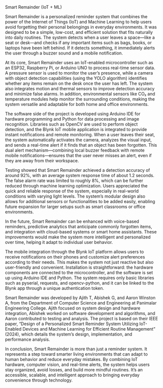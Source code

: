 Smart Remainder (IoT + ML)

Smart Remainder is a personalized reminder system that combines the power of the Internet of Things (IoT) and Machine Learning to help users avoid forgetting their personal belongings in everyday environments. It was designed to be a simple, low-cost, and efficient solution that fits naturally into daily routines. The system detects when a user leaves a space—like a seat or desk—and checks if any important items such as bags, books, or laptops have been left behind. If it detects something, it immediately alerts the user through a buzzer sound and a mobile notification.

At its core, Smart Remainder uses an IoT-enabled microcontroller such as an ESP32, Raspberry Pi, or Arduino UNO to process real-time sensor data. A pressure sensor is used to monitor the user’s presence, while a camera with object detection capabilities (using the YOLO algorithm) identifies whether any items remain on the desk once the user has left. The system also integrates motion and thermal sensors to improve detection accuracy and minimize false alarms. In addition, environmental sensors like CO₂ and temperature modules help monitor the surrounding conditions, making the system versatile and adaptable for both home and office environments.

The software side of the project is developed using Arduino IDE for hardware programming and Python for data processing and image recognition. Libraries such as OpenCV are used to perform object detection, and the Blynk IoT mobile application is integrated to provide instant notifications and remote monitoring. When a user leaves their seat, the system automatically activates the camera, analyzes the visual input, and sends a real-time alert if it finds that an object has been forgotten. This dual alert mechanism—combining local buzzer feedback with remote mobile notifications—ensures that the user never misses an alert, even if they are away from their workspace.

Testing showed that Smart Remainder achieved a detection accuracy of around 92%, with an average system response time of about 1.2 seconds. The false alarm rate was limited to roughly 8%, which can be further reduced through machine learning optimization. Users appreciated the quick and reliable response of the system, especially in real-world conditions with varying light levels. The system’s modular design also allows for additional sensors or functionalities to be added easily, enabling future expansion for larger setups such as smart classrooms or office environments.

In the future, Smart Remainder can be enhanced with voice-based reminders, predictive analytics that anticipate commonly forgotten items, and integration with cloud-based systems or smart home assistants. These improvements would make the system more intelligent and personalized over time, helping it adapt to individual user behavior.

The mobile integration through the Blynk IoT platform allows users to receive notifications on their phones and customize alert preferences according to their needs. This makes the system not just reactive but also user-friendly and convenient. Installation is straightforward: the hardware components are connected to the microcontroller, and the software is set up using Arduino IDE and Python. The system requires only basic libraries such as pyserial, requests, and opencv-python, and it can be linked to the Blynk app through a unique authentication token.

Smart Remainder was developed by Ajith T, Abishek G, and Aaron Winston A, from the Department of Computer Science and Engineering at Panimalar Engineering College. Ajith focused on system design and hardware integration, Abishek worked on software development and algorithms, and Aaron contributed to testing and analysis. The project is based on their IEEE paper, “Design of a Personalized Smart Reminder System Utilizing IoT-Enabled Devices and Machine Learning for Efficient Routine Management” (2024), which details the system’s design, implementation, and performance analysis.

In conclusion, Smart Remainder is more than just a reminder system. It represents a step toward smarter living environments that can adapt to human behavior and reduce everyday mistakes. By combining IoT hardware, computer vision, and real-time alerts, the system helps users stay organized, avoid losses, and build more mindful routines. It’s an accessible, scalable, and intelligent approach to bringing everyday convenience through technology.
